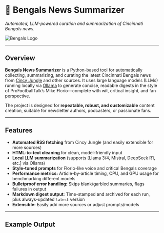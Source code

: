 # 🐅 Bengals News Summarizer

_Automated, LLM-powered curation and summarization of Cincinnati Bengals news._

![Bengals Logo](https://cdn.vox-cdn.com/community_logos/48495/cincyjungle_fave.png)

---

## Overview

**Bengals News Summarizer** is a Python-based tool for automatically collecting, summarizing, and curating the latest Cincinnati Bengals news from [Cincy Jungle](https://www.cincyjungle.com) and other sources. It uses large language models (LLMs) running locally via [Ollama](https://ollama.com/) to generate concise, readable digests in the style of ProFootballTalk’s Mike Florio—complete with wit, critical insight, and fan perspective.

The project is designed for **repeatable, robust, and customizable** content creation, suitable for newsletter authors, podcasters, or passionate fans.

---

## Features

- **Automated RSS fetching** from Cincy Jungle (and easily extensible for more sources)
- **HTML-to-text cleaning** for clean, model-friendly input
- **Local LLM summarization** (supports [Llama 3/4, Mistral, DeepSeek R1, etc.] via Ollama)
- **Style-tuned prompts** for Florio-like voice and critical Bengals coverage
- **Performance metrics:** Article-by-article timing, CPU, and GPU usage for benchmarking different models
- **Bulletproof error handling:** Skips blank/garbled summaries, flags failures in output
- **Markdown digest output:** Time-stamped and archived for each run, plus always-updated `latest` version
- **Extensible:** Easily add more sources or adjust prompts/models

---

## Example Output

